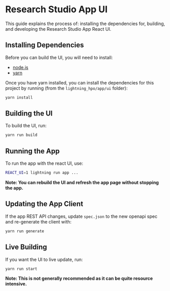# Research Studio App UI

This guide explains the process of: installing the dependencies for, building, and developing the Research Studio App React UI.

## Installing Dependencies

Before you can build the UI, you will need to install:
- [node.js](https://nodejs.org/en/)
- [yarn](https://yarnpkg.com/getting-started/install)

Once you have yarn installed, you can install the dependencies for this project by running (from the `lightning_hpo/app/ui` folder):
```bash
yarn install
```

## Building the UI

To build the UI, run:
```bash
yarn run build
```

## Running the App

To run the app with the react UI, use:
```bash
REACT_UI=1 lightning run app ...
```

**Note: You can rebuild the UI and refresh the app page without stopping the app.**

## Updating the App Client

If the app REST API changes, update `spec.json` to the new openapi spec and re-generate the client with:
```bash
yarn run generate
```

## Live Building

If you want the UI to live update, run:
```bash
yarn run start
```

**Note: This is not generally recommended as it can be quite resource intensive.**
